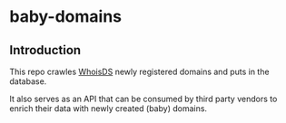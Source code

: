 # baby-domains

## Introduction
This repo crawles [WhoisDS](https://whoisds.com/newly-registered-domains) newly registered domains and puts in the database.

It also serves as an API that can be consumed by third party vendors to enrich their data with newly created (baby) domains.
